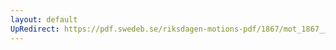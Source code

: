 ```yaml
---
layout: default
UpRedirect: https://pdf.swedeb.se/riksdagen-motions-pdf/1867/mot_1867__ak__00153/mot_1867__ak__00153_004.pdf
---
```

